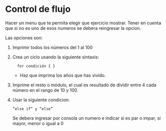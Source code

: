 # Control de flujo

Hacer un menu que te permita elegir que ejercicio mostrar. Tener en cuenta que si no es uno de esos numeros se debera reingresar la opcion.

Las opciones son:

1. Imprimir todos los números del 1 al 100

2. Crea un ciclo usando la siguiente sintaxis:
         
         for condición { }
         
    - Haz que imprima los años que has vivido.

3. Imprime el resto o módulo, el cual es resultado de dividir entre 4 cada número en el rango de 10 y 100.

4.  Usar la siguiente condicion:
    
        “else if” y “else” 
    Se debera ingresar por consola un numero e indicar si es par o impar, si mayor, menor o igual a 0
